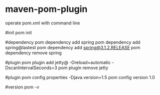 maven-pom-plugin
================

operate pom.xml with command line


#init
  pom init
  
#dependency
  pom dependency add spring
  pom dependency add spring@lastest
  pom dependency add spring@3.1.2.RELEASE
  pom dependency remove spring

#plugin
  pom plugin add jetty@ -Dreload=automatic -DscanIntervalSeconds=3
  pom plugin remove jetty

#plugin
  pom config properties -Djava.version=1.5
  pom config version 1.0

#version
  pom -v



